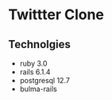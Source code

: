 # Twittter Clone 

## Technolgies 
 * ruby 3.0 
 * rails 6.1.4 
 * postgresql 12.7 
 * bulma-rails 
 
